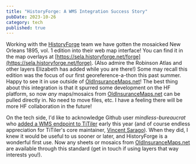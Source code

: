 ```yaml
---
title: "HistoryForge: A WMS Integration Success Story"
pubDate: 2023-10-26
category: tech
published: true
---
```

Working with the [HistoryForge](https://historyforge.net) team we have gotten the mosaicked New Orleans 1895, vol. 1 edition into their web map interface! You can find it in the map overlays at [https://sela.historyforge.net/forge](https://sela.historyforge.net/forge). (Also admire the Robinson Atlas and other layers Elizabeth has added while you are there!) Some may recall this edition was the focus of our first georeference-a-thon this past summer. Happy to see it in use outside of [OldInsuranceMaps.net](http://OldInsuranceMaps.net)! The best thing about this integration is that it spurred some development on the HF platform, so now _any_ maps/mosaics from [OldInsuranceMaps.net](http://OldInsuranceMaps.net) can be pulled directly in. No need to move files, etc. I have a feeling there will be more HF collaboration in the future!

On the tech side, I'd like to acknowledge Github user _mindless-bureaucrat_ who [added a WMS endpoint to TiTiler](https://github.com/developmentseed/titiler/pull/572) early this year (and of course endless appreciation for TiTiler's core maintainer, [Vincent Sarago](https://github.com/vincentsarago)). When they did, I knew it would be useful to us sooner or later, and HistoryForge is a wonderful first use. Now any sheets or mosaics from [OldInsuranceMaps.net](http://OldInsuranceMaps.net) are available through this standard (get in touch if using layers that way interests you!).